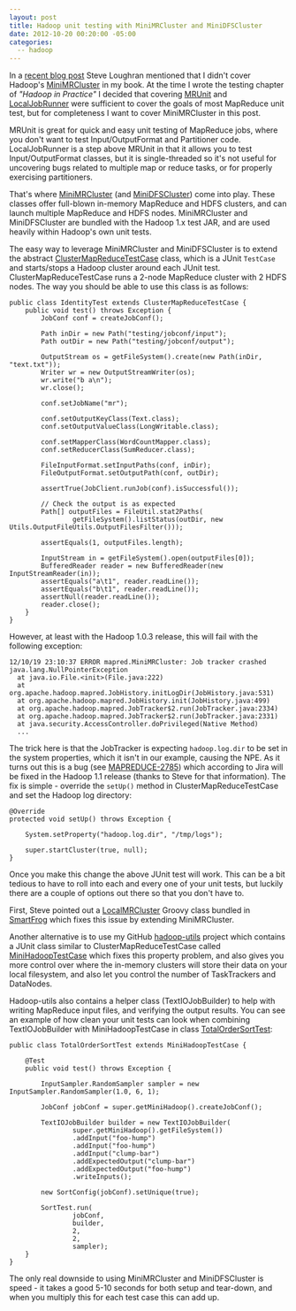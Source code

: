 ```yaml
---
layout: post
title: Hadoop unit testing with MiniMRCluster and MiniDFSCluster
date: 2012-10-20 00:20:00 -05:00
categories:
  -- hadoop
---
```


In a [recent blog post](http://steveloughran.blogspot.com/2012/10/hadoop-in-practice-applied-hadoop.html)
Steve Loughran mentioned that I didn't cover Hadoop's [MiniMRCluster](http://svn.apache.org/viewvc/hadoop/common/tags/release-1.0.3/src/test/org/apache/hadoop/mapred/MiniMRCluster.java?view=co)
in my book. At the time I wrote the testing chapter of *"Hadoop in Practice"*
I decided that covering
[MRUnit](http://mrunit.apache.org/) and [LocalJobRunner](http://svn.apache.org/viewvc/hadoop/common/tags/release-1.0.3/src/mapred/org/apache/hadoop/mapred/LocalJobRunner.java?view=co)
were sufficient to cover the goals of most MapReduce unit test, but for completeness I want to
cover MiniMRCluster in this post.

MRUnit is great for quick and easy unit testing of MapReduce jobs, where you don't want to test
Input/OutputFormat and Partitioner code. LocalJobRunner is a step above MRUnit in that it allows you
to test Input/OutputFormat classes, but it is single-threaded so it's not useful
for uncovering bugs related to multiple map or reduce tasks, or for properly exercising partitioners.

That's where  [MiniMRCluster](http://svn.apache.org/viewvc/hadoop/common/tags/release-1.0.3/src/test/org/apache/hadoop/mapred/MiniMRCluster.java?view=co)
(and [MiniDFSCluster](http://svn.apache.org/viewvc/hadoop/common/tags/release-1.0.3/src/test/org/apache/hadoop/hdfs/MiniDFSCluster.java?view=co))
come into play. These classes offer full-blown in-memory MapReduce and HDFS clusters, and can launch
multiple MapReduce and HDFS nodes. MiniMRCluster and MiniDFSCluster are bundled with the Hadoop 1.x test JAR, and are used heavily within
Hadoop's own unit tests.

The easy way to leverage MiniMRCluster and MiniDFSCluster is to extend the
abstract [ClusterMapReduceTestCase](http://svn.apache.org/viewvc/hadoop/common/tags/release-1.0.3/src/test/org/apache/hadoop/mapred/ClusterMapReduceTestCase.java?view=co)
class, which is a JUnit `TestCase` and starts/stops a Hadoop cluster around each JUnit test.
ClusterMapReduceTestCase runs a 2-node MapReduce cluster with
2 HDFS nodes. The way you should be able to use this class is as follows:

    public class IdentityTest extends ClusterMapReduceTestCase {
        public void test() throws Exception {
            JobConf conf = createJobConf();

            Path inDir = new Path("testing/jobconf/input");
            Path outDir = new Path("testing/jobconf/output");

            OutputStream os = getFileSystem().create(new Path(inDir, "text.txt"));
            Writer wr = new OutputStreamWriter(os);
            wr.write("b a\n");
            wr.close();

            conf.setJobName("mr");

            conf.setOutputKeyClass(Text.class);
            conf.setOutputValueClass(LongWritable.class);

            conf.setMapperClass(WordCountMapper.class);
            conf.setReducerClass(SumReducer.class);

            FileInputFormat.setInputPaths(conf, inDir);
            FileOutputFormat.setOutputPath(conf, outDir);

            assertTrue(JobClient.runJob(conf).isSuccessful());

            // Check the output is as expected
            Path[] outputFiles = FileUtil.stat2Paths(
                    getFileSystem().listStatus(outDir, new Utils.OutputFileUtils.OutputFilesFilter()));

            assertEquals(1, outputFiles.length);

            InputStream in = getFileSystem().open(outputFiles[0]);
            BufferedReader reader = new BufferedReader(new InputStreamReader(in));
            assertEquals("a\t1", reader.readLine());
            assertEquals("b\t1", reader.readLine());
            assertNull(reader.readLine());
            reader.close();
        }
    }

However, at least with the Hadoop 1.0.3 release, this will fail with the following exception:

    12/10/19 23:10:37 ERROR mapred.MiniMRCluster: Job tracker crashed
    java.lang.NullPointerException
      at java.io.File.<init>(File.java:222)
      at org.apache.hadoop.mapred.JobHistory.initLogDir(JobHistory.java:531)
      at org.apache.hadoop.mapred.JobHistory.init(JobHistory.java:499)
      at org.apache.hadoop.mapred.JobTracker$2.run(JobTracker.java:2334)
      at org.apache.hadoop.mapred.JobTracker$2.run(JobTracker.java:2331)
      at java.security.AccessController.doPrivileged(Native Method)
      ...

The trick here is that the JobTracker is expecting `hadoop.log.dir` to be set in the system properties, which it isn't
in our example, causing the NPE. As it turns out this is a bug (see [MAPREDUCE-2785](https://issues.apache.org/jira/browse/MAPREDUCE-2785))
which according to Jira will be fixed in the Hadoop 1.1 release (thanks to Steve for that information).
The fix is simple - override the `setUp()` method in ClusterMapReduceTestCase
and set the Hadoop log directory:

    @Override
    protected void setUp() throws Exception {

        System.setProperty("hadoop.log.dir", "/tmp/logs");

        super.startCluster(true, null);
    }

Once you make this change the above JUnit test will work. This can be a bit tedious to have to roll
into each and every one of your unit tests, but luckily there are a couple of options out there so
that you don't have to.

First, Steve pointed out a [LocalMRCluster](http://smartfrog.svn.sourceforge.net/viewvc/smartfrog/trunk/core/hadoop-components/grumpy/src/org/smartfrog/services/hadoop/grumpy/LocalMRCluster.groovy)
Groovy class bundled in [SmartFrog](http://wiki.smartfrog.org/wiki/display/sf/SmartFrog+Home) which
fixes this issue by extending MiniMRCluster.

Another alternative is to use my GitHub [hadoop-utils](https://github.com/alexholmes/hadoop-utils) project
which contains a JUnit class similar to ClusterMapReduceTestCase
called [MiniHadoopTestCase](https://github.com/alexholmes/hadoop-utils/blob/master/src/main/java/com/alexholmes/hadooputils/test/MiniHadoopTestCase.java)
which fixes this property problem, and also gives you more control over where the in-memory clusters
will store their data on your local filesystem, and also let you control the number of TaskTrackers
and DataNodes.

Hadoop-utils also contains a helper class (TextIOJobBuilder) to help with writing MapReduce input files, and verifying the
output results.  You can see an example of how clean your unit tests can look when combining TextIOJobBuilder with MiniHadoopTestCase
in class [TotalOrderSortTest](https://github.com/alexholmes/hadoop-utils/blob/master/src/test/java/com/alexholmes/hadooputils/sort/TotalOrderSortTest.java):

    public class TotalOrderSortTest extends MiniHadoopTestCase {

        @Test
        public void test() throws Exception {

            InputSampler.RandomSampler sampler = new InputSampler.RandomSampler(1.0, 6, 1);

            JobConf jobConf = super.getMiniHadoop().createJobConf();

            TextIOJobBuilder builder = new TextIOJobBuilder(
                    super.getMiniHadoop().getFileSystem())
                    .addInput("foo-hump")
                    .addInput("foo-hump")
                    .addInput("clump-bar")
                    .addExpectedOutput("clump-bar")
                    .addExpectedOutput("foo-hump")
                    .writeInputs();

            new SortConfig(jobConf).setUnique(true);

            SortTest.run(
                    jobConf,
                    builder,
                    2,
                    2,
                    sampler);
        }
    }

The only real downside to using MiniMRCluster and MiniDFSCluster is speed - it takes a good 5-10 seconds
for both setup and tear-down, and when you multiply this for each test case this can add up.

